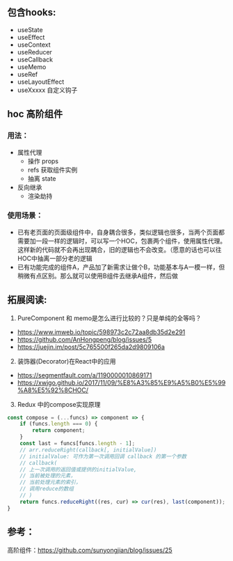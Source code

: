 ## 包含hooks:
- useState
- useEffect
- useContext
- useReducer
- useCallback
- useMemo
- useRef
- useLayoutEffect
- useXxxxx 自定义钩子

## hoc 高阶组件
### 用法：
- 属性代理
    - 操作 props
    - refs 获取组件实例
    - 抽离 state
- 反向继承
    - 渲染劫持

### 使用场景：
- 已有老页面的页面级组件中，自身耦合很多，类似逻辑也很多，当两个页面都需要加一段一样的逻辑时，可以写一个HOC，包裹两个组件，使用属性代理。
这样新的代码就不会再出现耦合，旧的逻辑也不会改变。（愿意的话也可以往HOC中抽离一部分老的逻辑
- 已有功能完成的组件A，产品加了新需求让做个B，功能基本与A一模一样，但稍微有点区别。那么就可以使用B组件去继承A组件，然后做

## 拓展阅读:
1. PureComponent 和 memo是怎么进行比较的？只是单纯的全等吗？
- https://www.imweb.io/topic/598973c2c72aa8db35d2e291
- https://github.com/AnHongpeng/blog/issues/5
- https://juejin.im/post/5c765500f265da2d9809106a

2. 装饰器(Decorator)在React中的应用
- https://segmentfault.com/a/1190000010869171
- https://xwjgo.github.io/2017/11/09/%E8%A3%85%E9%A5%B0%E5%99%A8%E5%92%8CHOC/

3. Redux 中的compose实现原理
```javascript
const compose = (...funcs) => component => {
    if (funcs.length === 0) {
        return component;
    }
    const last = funcs[funcs.length - 1];
    // arr.reduceRight(callback[, initialValue])
    // initialValue: 可作为第一次调用回调 callback 的第一个参数
    // callback(
    // 上一次调用的返回值或提供的initialValue,
    // 当前被处理的元素，
    // 当前处理元素的索引，
    // 调用reduce的数组
    // )
    return funcs.reduceRight((res, cur) => cur(res), last(component));
}
```

## 参考：
高阶组件：https://github.com/sunyongjian/blog/issues/25
